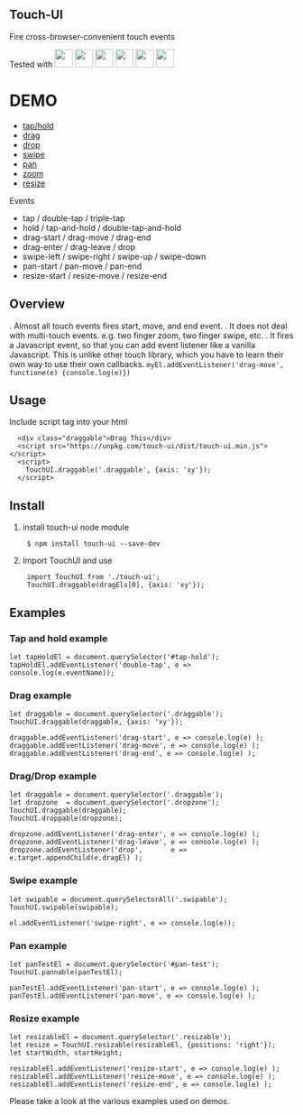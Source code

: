 Touch-UI
---------
Fire cross-browser-convenient touch events

Tested with
<img src="https://ci.testling.com/_/images/chrome.png" width=32 />
<img src="https://ci.testling.com/_/images/firefox.png" width=32 />
<img src="https://ci.testling.com/_/images/safari.png" width=32 />
<img src="https://ci.testling.com/_/images/iphone.png" width=32 />
<img src="https://ci.testling.com/_/images/ipad.png" width=32 />
<img src="https://ci.testling.com/_/images/android-browser.png" width=32 />

DEMO
====
* [tap/hold](https://rawgit.com/allenhwkim/touch-ui/master/demo/index.html#tap-hold)
* [drag](https://rawgit.com/allenhwkim/touch-ui/master/demo/index.html#drag)
* [drop](https://rawgit.com/allenhwkim/touch-ui/master/demo/index.html#drop)
* [swipe](https://rawgit.com/allenhwkim/touch-ui/master/demo/index.html#swipe)
* [pan](https://rawgit.com/allenhwkim/touch-ui/master/demo/index.html#pan)
* [zoom](https://rawgit.com/allenhwkim/touch-ui/master/demo/index.html#pan)
* [resize](https://rawgit.com/allenhwkim/touch-ui/master/demo/index.html#resize)

Events
* tap / double-tap / triple-tap
* hold / tap-and-hold / double-tap-and-hold
* drag-start / drag-move / drag-end 
* drag-enter / drag-leave / drop
* swipe-left / swipe-right / swipe-up / swipe-down
* pan-start / pan-move / pan-end
* resize-start / resize-move / resize-end

## Overview
. Almost all touch events fires start, move, and end event.
. It does not deal with multi-touch events. e.g. two finger zoom, two finger swipe, etc.
. It fires a Javascript event, so that you can add event listener like a vanilla Javascript.
  This is unlike other touch library, which you have to learn their own way to use their own callbacks.
  `myEl.addEventListener('drag-move', functione(e) {console.log(e)})`


## Usage

Include script tag into your html

      <div class="draggable">Drag This</div>
      <script src="https://unpkg.com/touch-ui/dist/touch-ui.min.js"></script>
      <script>
        TouchUI.draggable('.draggable', {axis: 'xy'});
      </script>

## Install

1. install touch-ui node module

        $ npm install touch-ui --save-dev

2. Import TouchUI and use

        import TouchUI from './touch-ui';
        TouchUI.draggable(dragEls[0], {axis: 'xy'});

## Examples


### Tap and hold example

    let tapHoldEl = document.querySelector('#tap-hold');
    tapHoldEl.addEventListener('double-tap', e => console.log(e.eventName));

### Drag example

    let draggable = document.querySelector('.draggable');
    TouchUI.draggable(draggable, {axis: 'xy'});

    draggable.addEventListener('drag-start', e => console.log(e) );
    draggable.addEventListener('drag-move', e => console.log(e) );
    draggable.addEventListener('drag-end', e => console.log(e) );
    
### Drag/Drop example

    let draggable = document.querySelector('.draggable');
    let dropzone  = document.querySelector('.dropzone');
    TouchUI.draggable(draggable);
    TouchUI.droppable(dropzone);

    dropzone.addEventListener('drag-enter', e => console.log(e) );
    dropzone.addEventListener('drag-leave', e => console.log(e) );
    dropzone.addEventListener('drop',       e => e.target.appendChild(e.dragEl) );

### Swipe example
    
    let swipable = document.querySelectorAll('.swipable');
    TouchUI.swipable(swipable);

    el.addEventListener('swipe-right', e => console.log(e));

### Pan example

    let panTestEl = document.querySelector('#pan-test');
    TouchUI.pannable(panTestEl);

    panTestEl.addEventListener('pan-start', e => console.log(e) );
    panTestEl.addEventListener('pan-move', e => console.log(e) );
  
### Resize example

    let resizableEl = document.querySelector('.resizable');
    let resize = TouchUI.resizable(resizableEl, {positions: 'right'});
    let startWidth, startHeight;

    resizableEl.addEventListener('resize-start', e => console.log(e) );
    resizableEl.addEventListener('resize-move', e => console.log(e) );
    resizableEl.addEventListener('resize-end', e => console.log(e) );


Please take a look at the various examples used on demos.
